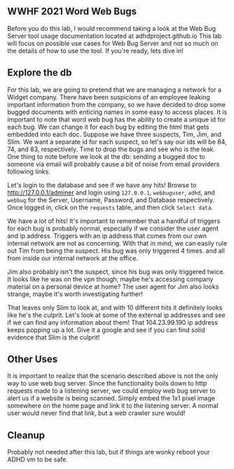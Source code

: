 WWHF 2021 Word Web Bugs
----------------------
Before you do this lab, I would recommend taking a look at the Web Bug Server tool usage documentation located at adhdproject.github.io This lab will focus on possible use cases for Web Bug Server and not so much on the details of how to use the tool. If you're ready, lets dive in!

Explore the db
------------------
For this lab, we are going to pretend that we are managing a network for a Widget company. There have been suspicions of an employee leaking important information from the company, so we have decided to drop some bugged documents with enticing names in some easy to access places. It is important to note that word web bug has the ability to create a unique id for each bug. We can  change it for each bug by editing the html that gets embedded into each doc. Suppose we have three suspects, Tim, Jim, and Slim.  We want a separate id for each suspect, so let's say our ids will be 84, 74, and 83, respectively.   Time to drop the bugs and see who is the leak. One thing to note before we look at the db: sending a bugged doc to someone via email will probably cause a bit of noise from email providers following links.

Let's login to the database and see if we have any hits! Browse to http://127.0.0.1/adminer and login using `127.0.0.1`, `webbuguser`, `adhd`, and `webbug` for the Server, Username, Password, and Database respectively. Once logged in, click on the `requests` table, and then click `Select data`.

We have a lot of hits! It's important to remember that a handful of triggers for each bug is probably normal, especially if we consider the user agent and ip address. Triggers with an ip address that comes from our own internal network are not as concerning. With that in mind, we can easily rule out Tim from being the suspect. His bug was only triggered 4 times. and all from inside our internal network at the office. 

Jim also probably isn't the suspect, since his bug was only triggered twice. It looks like he was on the vpn though; maybe he's accessing company material on a personal device at home? The user agent for Jim also looks strange, maybe it's worth investigating further! 

That leaves only Slim to look at, and with 10 different hits it definitely looks like he's the culprit. Let's look at some of the external ip addresses and see if we can find any information about them! That 104.23.99.190 ip address keeps popping up a lot. Give it a google and see if you can find solid evidence that Slim is the culprit! 

Other Uses
----------------
It is important to realize that the scenario described above is not the only way to use web bug server. Since the functionality boils down to http requests made to a listening server, we could employ web bug server to alert us if a website is being scanned. Simply embed the 1x1 pixel image somewhere on the home page and link it to the listening server. A normal user would never find that link, but a web crawler sure would! 

Cleanup
---
Probably not needed after this lab, but if things are wonky reboot your ADHD vm to be safe.
